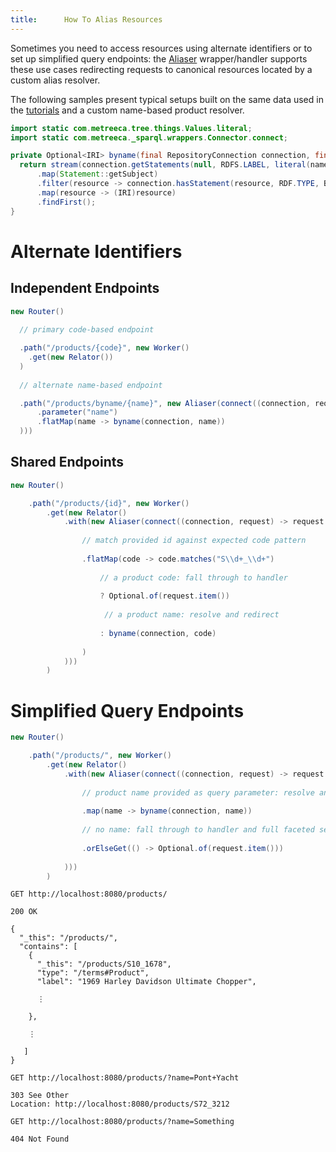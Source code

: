 ```yaml
---
title:      How To Alias Resources
---
```


Sometimes you need to access resources using alternate identifiers or to set up simplified query endpoints: the [Aliaser](../javadocs/com/metreeca/rest/wrappers/Aliaser.html) wrapper/handler supports these use cases redirecting requests to canonical resources located by a custom alias resolver.

The following samples present typical setups built on the same data used in the [tutorials](../tutorials/publishing-ldp-apis) and a custom name-based product resolver.

```java
import static com.metreeca.tree.things.Values.literal;
import static com.metreeca._sparql.wrappers.Connector.connect;

private Optional<IRI> byname(final RepositoryConnection connection, final String name) {
  return stream(connection.getStatements(null, RDFS.LABEL, literal(name)))
      .map(Statement::getSubject)
      .filter(resource -> connection.hasStatement(resource, RDF.TYPE, BIRT.Product, true))
      .map(resource -> (IRI)resource)
      .findFirst();
}
```

# Alternate Identifiers

## Independent Endpoints

```java
new Router()
 
  // primary code-based endpoint

  .path("/products/{code}", new Worker()
    .get(new Relator())
  )
 
  // alternate name-based endpoint

  .path("/products/byname/{name}", new Aliaser(connect((connection, request) -> request
      .parameter("name")
      .flatMap(name -> byname(connection, name))
  )))
```

## Shared Endpoints

```java
new Router()

    .path("/products/{id}", new Worker()
        .get(new Relator()
            .with(new Aliaser(connect((connection, request) -> request.parameter("id")
               
                // match provided id against expected code pattern
               
                .flatMap(code -> code.matches("S\\d+_\\d+")
          
                    // a product code: fall through to handler
             
                    ? Optional.of(request.item())
             
                     // a product name: resolve and redirect
             
                    : byname(connection, code)
             
                )
            )))
        )
```

# Simplified Query Endpoints

```java
new Router()

    .path("/products/", new Worker()
        .get(new Relator()
            .with(new Aliaser(connect((connection, request) -> request.parameter("name")
               
                // product name provided as query parameter: resolve and redirect
               
                .map(name -> byname(connection, name))
               
                // no name: fall through to handler and full faceted search
               
                .orElseGet(() -> Optional.of(request.item()))
               
            )))
        )
```

```
GET http://localhost:8080/products/

200 OK

{
  "_this": "/products/",
  "contains": [
    {
      "_this": "/products/S10_1678",
      "type": "/terms#Product",
      "label": "1969 Harley Davidson Ultimate Chopper",
      
      ⋮
      
    },
            
    ⋮
    
   ]  
}
```

```
GET http://localhost:8080/products/?name=Pont+Yacht

303 See Other
Location: http://localhost:8080/products/S72_3212
```

```
GET http://localhost:8080/products/?name=Something

404 Not Found
```
